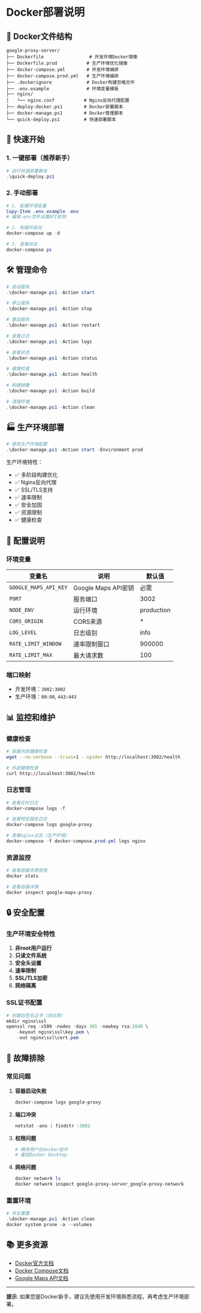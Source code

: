 # Docker部署说明

## 📁 Docker文件结构

```
google-proxy-server/
├── Dockerfile                 # 开发环境Docker镜像
├── Dockerfile.prod           # 生产环境优化镜像
├── docker-compose.yml        # 开发环境编排
├── docker-compose.prod.yml   # 生产环境编排
├── .dockerignore             # Docker构建忽略文件
├── .env.example              # 环境变量模板
├── nginx/
│   └── nginx.conf           # Nginx反向代理配置
├── deploy-docker.ps1        # Docker部署脚本
├── docker-manage.ps1        # Docker管理脚本
└── quick-deploy.ps1         # 快速部署脚本
```

## 🚀 快速开始

### 1. 一键部署（推荐新手）

```powershell
# 运行快速部署脚本
.\quick-deploy.ps1
```

### 2. 手动部署

```powershell
# 1. 配置环境变量
Copy-Item .env.example .env
# 编辑.env文件设置API密钥

# 2. 构建并启动
docker-compose up -d

# 3. 查看状态
docker-compose ps
```

## 🛠️ 管理命令

```powershell
# 启动服务
.\docker-manage.ps1 -Action start

# 停止服务
.\docker-manage.ps1 -Action stop

# 重启服务
.\docker-manage.ps1 -Action restart

# 查看日志
.\docker-manage.ps1 -Action logs

# 查看状态
.\docker-manage.ps1 -Action status

# 健康检查
.\docker-manage.ps1 -Action health

# 构建镜像
.\docker-manage.ps1 -Action build

# 清理环境
.\docker-manage.ps1 -Action clean
```

## 🏭 生产环境部署

```powershell
# 使用生产环境配置
.\docker-manage.ps1 -Action start -Environment prod
```

生产环境特性：
- ✅ 多阶段构建优化
- ✅ Nginx反向代理
- ✅ SSL/TLS支持
- ✅ 速率限制
- ✅ 安全加固
- ✅ 资源限制
- ✅ 健康检查

## 🔧 配置说明

### 环境变量

| 变量名 | 说明 | 默认值 |
|--------|------|--------|
| `GOOGLE_MAPS_API_KEY` | Google Maps API密钥 | 必需 |
| `PORT` | 服务端口 | 3002 |
| `NODE_ENV` | 运行环境 | production |
| `CORS_ORIGIN` | CORS来源 | * |
| `LOG_LEVEL` | 日志级别 | info |
| `RATE_LIMIT_WINDOW` | 速率限制窗口 | 900000 |
| `RATE_LIMIT_MAX` | 最大请求数 | 100 |

### 端口映射

- 开发环境：`3002:3002`
- 生产环境：`80:80`, `443:443`

## 📊 监控和维护

### 健康检查

```bash
# 容器内部健康检查
wget --no-verbose --tries=1 --spider http://localhost:3002/health

# 外部健康检查
curl http://localhost:3002/health
```

### 日志管理

```powershell
# 查看实时日志
docker-compose logs -f

# 查看特定服务日志
docker-compose logs google-proxy

# 查看nginx日志（生产环境）
docker-compose -f docker-compose.prod.yml logs nginx
```

### 资源监控

```powershell
# 查看容器资源使用
docker stats

# 查看容器详情
docker inspect google-maps-proxy
```

## 🔒 安全配置

### 生产环境安全特性

1. **非root用户运行**
2. **只读文件系统**
3. **安全头设置**
4. **速率限制**
5. **SSL/TLS加密**
6. **网络隔离**

### SSL证书配置

```powershell
# 创建自签名证书（测试用）
mkdir nginx\ssl
openssl req -x509 -nodes -days 365 -newkey rsa:2048 \
    -keyout nginx\ssl\key.pem \
    -out nginx\ssl\cert.pem
```

## 🔧 故障排除

### 常见问题

1. **容器启动失败**
   ```powershell
   docker-compose logs google-proxy
   ```

2. **端口冲突**
   ```powershell
   netstat -ano | findstr :3002
   ```

3. **权限问题**
   ```powershell
   # 确保用户在docker组中
   # 重启Docker Desktop
   ```

4. **网络问题**
   ```powershell
   docker network ls
   docker network inspect google-proxy-server_google-proxy-network
   ```

### 重置环境

```powershell
# 完全重置
.\docker-manage.ps1 -Action clean
docker system prune -a --volumes
```

## 📚 更多资源

- [Docker官方文档](https://docs.docker.com/)
- [Docker Compose文档](https://docs.docker.com/compose/)
- [Google Maps API文档](https://developers.google.com/maps/documentation)

---

**提示**: 如果您是Docker新手，建议先使用开发环境熟悉流程，再考虑生产环境部署。
